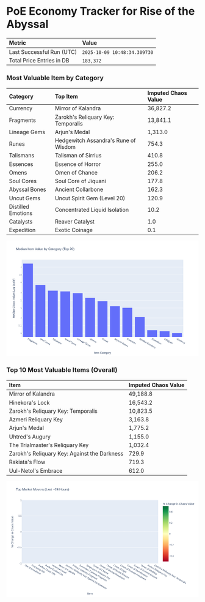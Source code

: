 # PoE Economy Tracker for Rise of the Abyssal

<!-- START_MAINTENANCE -->
| Metric | Value |
|:---|:---|
| Last Successful Run (UTC) | `2025-10-09 10:48:34.309730` |
| Total Price Entries in DB | `183,372` |

<!-- END_MAINTENANCE -->

<!-- START_DATAFRAME_DEBUG -->
<!-- END_DATAFRAME_DEBUG -->

<!-- START_CATEGORY_ANALYSIS -->
### Most Valuable Item by Category
| Category | Top Item | Imputed Chaos Value |
| :--- | :--- | :--- |
| Currency | Mirror of Kalandra | 36,827.2 |
| Fragments | Zarokh's Reliquary Key: Temporalis | 13,841.1 |
| Lineage Gems | Arjun's Medal | 1,313.0 |
| Runes | Hedgewitch Assandra's Rune of Wisdom | 754.3 |
| Talismans | Talisman of Sirrius | 410.8 |
| Essences | Essence of Horror | 255.0 |
| Omens | Omen of Chance | 206.2 |
| Soul Cores | Soul Core of Jiquani | 177.8 |
| Abyssal Bones | Ancient Collarbone | 162.3 |
| Uncut Gems | Uncut Spirit Gem (Level 20) | 120.9 |
| Distilled Emotions | Concentrated Liquid Isolation | 10.2 |
| Catalysts | Reaver Catalyst | 1.0 |
| Expedition | Exotic Coinage | 0.1 |


![Category Analysis Chart](charts/category_analysis.png)
<!-- END_ANALYSIS -->

<!-- START_ANALYSIS -->
### Top 10 Most Valuable Items (Overall)
| Item | Imputed Chaos Value |
| :--- | :--- |
| Mirror of Kalandra | 49,188.8 |
| Hinekora's Lock | 16,543.2 |
| Zarokh's Reliquary Key: Temporalis | 10,823.5 |
| Azmeri Reliquary Key | 3,163.8 |
| Arjun's Medal | 1,775.2 |
| Uhtred's Augury | 1,155.0 |
| The Trialmaster's Reliquary Key | 1,032.4 |
| Zarokh's Reliquary Key: Against the Darkness | 729.9 |
| Rakiata's Flow | 719.3 |
| Uul-Netol's Embrace | 612.0 |


![Market Movers Chart](charts/market_movers.png)
<!-- END_ANALYSIS -->
